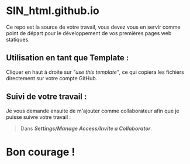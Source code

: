 # SIN_html.github.io
Ce repo est la source de votre travail, vous devez vous en servir comme point de départ pour le développement de vos premières pages web statiques.
## Utilisation en tant que Template :
Cliquer en haut à droite sur *"use this template"*, ce qui copiera les fichiers directement sur votre compte GitHub.
## Suivi de votre travail :
Je vous demande ensuite de m'ajouter comme collaborateur afin que je puisse suivre votre travail :

> Dans ***Settings/Manage Access/Invite a Collaborator***.

# Bon courage !

